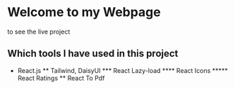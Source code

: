 # Welcome to my Webpage

to see the live project 

## Which tools I have used in this project
  *  React.js
  ** Tailwind, DaisyUI
  *** React Lazy-load
  **** React Icons
  ***** React Ratings
  ** React To Pdf



